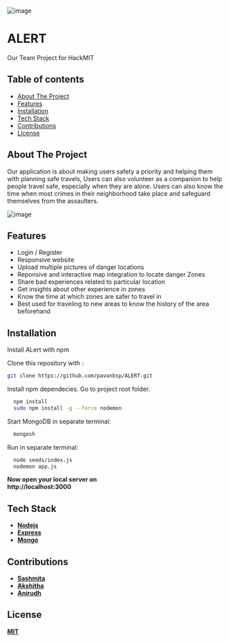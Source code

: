 ![image](https://user-images.githubusercontent.com/47408756/133932840-a3120dd1-12f4-45d1-8a9a-882499e6fcdb.png)

# ALERT

Our Team Project for HackMIT

## Table of contents
* [About The Project](#about-the-project)
* [Features](#features)
* [Installation](#installation)
* [Tech Stack](#tech-stack)
* [Contributions](#Contributions)
* [License](#license)

## About The Project

Our application is about making users safety a priority and helping them with planning safe travels, Users can also volunteer as a companion to help people travel safe, especially when they are alone. Users can also know the time when most crimes in their neighborhood take place and safeguard themselves from the assaulters.

![image](https://user-images.githubusercontent.com/47408756/133933663-2ed71704-3339-495b-be81-3dbfd088cf10.png)

## Features 

- Login / Register
- Responsive website
- Upload multiple pictures of danger locations
- Reponsive and interactive map integration to locate danger Zones
- Share bad experiences related to particular location
- Get insights about other experience in zones
- Know the time at which zones are safer to travel in
- Best used for traveling to new areas to know the history of the area beforehand

## Installation

Install ALert with npm

Clone this repository with :
```bash
git clone https://github.com/pavanbsp/ALERT.git
```

Install npm dependecies. Go to project root folder.

```bash
  npm install
  sudo npm install -g --force nodemon
```

Start MongoDB in separate terminal:
```bash
  mongosh
```
Run in separate terminal:
```bash
  node seeds/index.js
  nodemon app.js
```

<b>Now open your local server on</br> 
http://localhost:3000

## Tech Stack

- [Nodejs](https://nodejs.org/en/)
- [Express](https://expressjs.com/)
- [Mongo](https://www.mongodb.com/)


## Contributions

- [Sashmita](https://github.com/sash2501)
- [Akshitha](https://github.com/ahtihska)
- [Anirudh](https://github.com/chamala-anirudh)

## License

[MIT](https://choosealicense.com/licenses/mit/)
